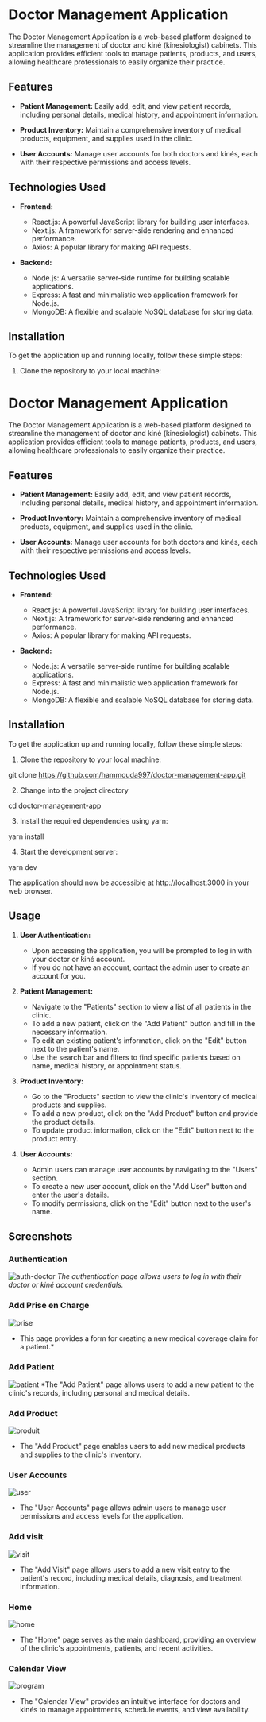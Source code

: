 # Doctor Management Application

The Doctor Management Application is a web-based platform designed to streamline the management of doctor and kiné (kinesiologist) cabinets. This application provides efficient tools to manage patients, products, and users, allowing healthcare professionals to easily organize their practice.

## Features

- **Patient Management:** Easily add, edit, and view patient records, including personal details, medical history, and appointment information.

- **Product Inventory:** Maintain a comprehensive inventory of medical products, equipment, and supplies used in the clinic.

- **User Accounts:** Manage user accounts for both doctors and kinés, each with their respective permissions and access levels.

## Technologies Used

- **Frontend:**
  - React.js: A powerful JavaScript library for building user interfaces.
  - Next.js: A framework for server-side rendering and enhanced performance.
  - Axios: A popular library for making API requests.

- **Backend:**
  - Node.js: A versatile server-side runtime for building scalable applications.
  - Express: A fast and minimalistic web application framework for Node.js.
  - MongoDB: A flexible and scalable NoSQL database for storing data.

## Installation

To get the application up and running locally, follow these simple steps:

1. Clone the repository to your local machine:

# Doctor Management Application

The Doctor Management Application is a web-based platform designed to streamline the management of doctor and kiné (kinesiologist) cabinets. This application provides efficient tools to manage patients, products, and users, allowing healthcare professionals to easily organize their practice.

## Features

- **Patient Management:** Easily add, edit, and view patient records, including personal details, medical history, and appointment information.

- **Product Inventory:** Maintain a comprehensive inventory of medical products, equipment, and supplies used in the clinic.

- **User Accounts:** Manage user accounts for both doctors and kinés, each with their respective permissions and access levels.

## Technologies Used

- **Frontend:**
  - React.js: A powerful JavaScript library for building user interfaces.
  - Next.js: A framework for server-side rendering and enhanced performance.
  - Axios: A popular library for making API requests.

- **Backend:**
  - Node.js: A versatile server-side runtime for building scalable applications.
  - Express: A fast and minimalistic web application framework for Node.js.
  - MongoDB: A flexible and scalable NoSQL database for storing data.

## Installation

To get the application up and running locally, follow these simple steps:

1. Clone the repository to your local machine:

git clone https://github.com/hammouda997/doctor-management-app.git

2. Change into the project directory

cd doctor-management-app 

3. Install the required dependencies using yarn:

yarn install


4. Start the development server:

yarn dev


The application should now be accessible at http://localhost:3000 in your web browser.

## Usage

1. **User Authentication:**
   - Upon accessing the application, you will be prompted to log in with your doctor or kiné account.
   - If you do not have an account, contact the admin user to create an account for you.

2. **Patient Management:**
   - Navigate to the "Patients" section to view a list of all patients in the clinic.
   - To add a new patient, click on the "Add Patient" button and fill in the necessary information.
   - To edit an existing patient's information, click on the "Edit" button next to the patient's name.
   - Use the search bar and filters to find specific patients based on name, medical history, or appointment status.

3. **Product Inventory:**
   - Go to the "Products" section to view the clinic's inventory of medical products and supplies.
   - To add a new product, click on the "Add Product" button and provide the product details.
   - To update product information, click on the "Edit" button next to the product entry.

4. **User Accounts:**
   - Admin users can manage user accounts by navigating to the "Users" section.
   - To create a new user account, click on the "Add User" button and enter the user's details.
   - To modify permissions, click on the "Edit" button next to the user's name.

## Screenshots

### Authentication

![auth-doctor](https://github.com/hammouda997/Doctor/assets/73444157/f4ff0759-c1dd-41ba-a12f-34bacff93723)
*The authentication page allows users to log in with their doctor or kiné account credentials.*

### Add Prise en Charge

![prise](https://github.com/hammouda997/Doctor/assets/73444157/0fd1c40b-6620-486b-b816-38785a5bd06d)
* This page provides a form for creating a new medical coverage claim for a patient.*

### Add Patient

![patient](https://github.com/hammouda997/Doctor/assets/73444157/e301e6c6-f62e-408a-8506-7498379b36a8)
*The "Add Patient" page allows users to add a new patient to the clinic's records, including personal and medical details.

### Add Product

![produit](https://github.com/hammouda997/Doctor/assets/73444157/35a8e6b9-e8cb-4545-8b15-28b1e265ea6f)
* The "Add Product" page enables users to add new medical products and supplies to the clinic's inventory.

### User Accounts

![user](https://github.com/hammouda997/Doctor/assets/73444157/0f44a744-b597-45fa-b30b-fd7cd759804b)
<br>
* The "User Accounts" page allows admin users to manage user permissions and access levels for the application.

### Add visit
![visit](https://github.com/hammouda997/Doctor/assets/73444157/471caa61-1c06-4c3a-aeff-16aa1a72c029)
* The "Add Visit" page allows users to add a new visit entry to the patient's record, including medical details, diagnosis, and treatment information.


### Home
![home](https://github.com/hammouda997/Doctor/assets/73444157/72e1fdcc-3660-4f89-9f6f-3c5d6792e682)
* The "Home" page serves as the main dashboard, providing an overview of the clinic's appointments, patients, and recent activities.



### Calendar View

![program](https://github.com/hammouda997/Doctor/assets/73444157/af8609df-e1be-4531-8b5e-9bbb84b927e8)
* The "Calendar View" provides an intuitive interface for doctors and kinés to manage appointments, schedule events, and view availability.


